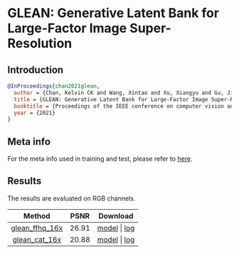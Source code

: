 # GLEAN: Generative Latent Bank for Large-Factor Image Super-Resolution

## Introduction

<!-- [ALGORITHM] -->

```bibtex
@InProceedings{chan2021glean,
  author = {Chan, Kelvin CK and Wang, Xintao and Xu, Xiangyu and Gu, Jinwei and Loy, Chen Change},
  title = {GLEAN: Generative Latent Bank for Large-Factor Image Super-Resolution},
  booktitle = {Proceedings of the IEEE conference on computer vision and pattern recognition},
  year = {2021}
}
```

## Meta info
For the meta info used in training and test, please refer to [here](https://github.com/ckkelvinchan/GLEAN).

## Results
The results are evaluated on RGB channels.


|                                                      Method                                                     |  PSNR |                                                                                                         Download                                                                                                         |
|:---------------------------------------------------------------------------------------------------------------:|:-----:|:------------------------------------------------------------------------------------------------------------------------------------------------------------------------------------------------------------------------:|
| [glean_ffhq_16x](https://github.com/open-mmlab/mmediting/blob/master/configs/restorers/glean/glean_ffhq_16x.py) | 26.91 |     [model](https://download.openmmlab.com/mmediting/restorers/glean/glean_ffhq_16x_20210527-61a3afad.pth) \| [log](https://download.openmmlab.com/mmediting/restorers/glean/glean_ffhq_16x_20210527_194536.log.json)    |
|                                                [glean_cat_16x](https://github.com/open-mmlab/mmediting/blob/master/configs/restorers/glean/glean_cat_16x.py)                                                | 20.88 | [model](https://download.openmmlab.com/mmediting/restorers/glean/glean_cat_16x_20210527-68912543.pth) \| [log](https://download.openmmlab.com/mmediting/restorers/glean/glean_cat_16x_20210527_103708.log.json) |
